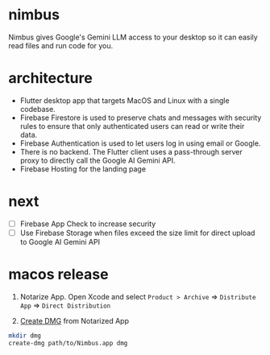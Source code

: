 # nimbus

Nimbus gives Google's Gemini LLM access to your desktop so it can easily read files and run code for you.

# architecture

- Flutter desktop app that targets MacOS and Linux with a single codebase.
- Firebase Firestore is used to preserve chats and messages with security rules to ensure that only authenticated users can read or write their data.
- Firebase Authentication is used to let users log in using email or Google.
- There is no backend. The Flutter client uses a pass-through server proxy to directly call the Google AI Gemini API.
- Firebase Hosting for the landing page

# next

- [ ] Firebase App Check to increase security
- [ ] Use Firebase Storage when files exceed the size limit for direct upload to Google AI Gemini API

# macos release

1. Notarize App. Open Xcode and select `Product > Archive` => `Distribute App` => `Direct Distribution`

2. [Create DMG](https://github.com/sindresorhus/create-dmg) from Notarized App

```bash
mkdir dmg
create-dmg path/to/Nimbus.app dmg
```
